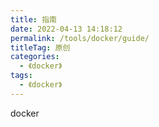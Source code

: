 ```yaml
---
title: 指南
date: 2022-04-13 14:18:12
permalink: /tools/docker/guide/
titleTag: 原创
categories:
  - 《docker》
tags:
  - 《docker》
---
```

docker
<!-- more -->